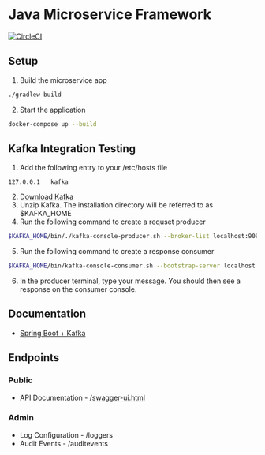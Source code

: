 # Java Microservice Framework

[![CircleCI](https://circleci.com/gh/dtran10/audit-spring-boot.svg?style=svg)](https://circleci.com/gh/dtran10/audit-spring-boot)

## Setup
1. Build the microservice app
```bash
./gradlew build
```
2. Start the application
```bash
docker-compose up --build
```

## Kafka Integration Testing
1. Add the following entry to your /etc/hosts file
```
127.0.0.1	kafka
```
2. [Download Kafka](http://kafka.apache.org/downloads)
3. Unzip Kafka. The installation directory will be referred to as $KAFKA_HOME
4. Run the following command to create a requset producer
```bash
$KAFKA_HOME/bin/./kafka-console-producer.sh --broker-list localhost:9092 --topic test
```
5. Run the following command to create a response consumer
```bash
$KAFKA_HOME/bin/kafka-console-consumer.sh --bootstrap-server localhost:9092 --topic testResponse --from-beginning
```
6. In the producer terminal, type your message. You should then see a response on the consumer console.

## Documentation
* [Spring Boot + Kafka](http://docs.spring.io/spring-boot/docs/1.5.2.RELEASE/reference/htmlsingle/#boot-features-kafka)

## Endpoints

### Public
* API Documentation - [/swagger-ui.html](http://localhost/swagger-ui.html)

### Admin
* Log Configuration - /loggers
* Audit Events - /auditevents